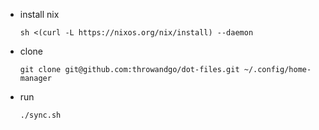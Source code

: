 * install nix

  ```shell
  sh <(curl -L https://nixos.org/nix/install) --daemon
  ```

* clone

  ```shell
  git clone git@github.com:throwandgo/dot-files.git ~/.config/home-manager
  ```

* run

  ```shell
  ./sync.sh
  ```
